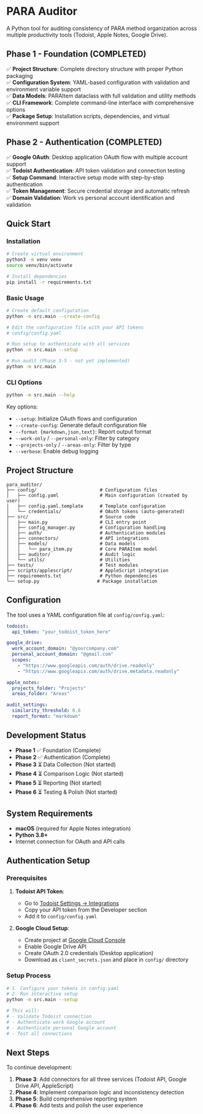 # PARA Auditor

A Python tool for auditing consistency of PARA method organization across multiple productivity tools (Todoist, Apple Notes, Google Drive).

## Phase 1 - Foundation (COMPLETED)

✅ **Project Structure**: Complete directory structure with proper Python packaging  
✅ **Configuration System**: YAML-based configuration with validation and environment variable support  
✅ **Data Models**: PARAItem dataclass with full validation and utility methods  
✅ **CLI Framework**: Complete command-line interface with comprehensive options  
✅ **Package Setup**: Installation scripts, dependencies, and virtual environment support  

## Phase 2 - Authentication (COMPLETED)

✅ **Google OAuth**: Desktop application OAuth flow with multiple account support  
✅ **Todoist Authentication**: API token validation and connection testing  
✅ **Setup Command**: Interactive setup mode with step-by-step authentication  
✅ **Token Management**: Secure credential storage and automatic refresh  
✅ **Domain Validation**: Work vs personal account identification and validation  

## Quick Start

### Installation

```bash
# Create virtual environment
python3 -m venv venv
source venv/bin/activate

# Install dependencies
pip install -r requirements.txt
```

### Basic Usage

```bash
# Create default configuration
python -m src.main --create-config

# Edit the configuration file with your API tokens
# config/config.yaml

# Run setup to authenticate with all services
python -m src.main --setup

# Run audit (Phase 3-5 - not yet implemented)
python -m src.main
```

### CLI Options

```bash
python -m src.main --help
```

Key options:
- `--setup`: Initialize OAuth flows and configuration
- `--create-config`: Generate default configuration file
- `--format {markdown,json,text}`: Report output format
- `--work-only` / `--personal-only`: Filter by category
- `--projects-only` / `--areas-only`: Filter by type
- `--verbose`: Enable debug logging

## Project Structure

```
para_auditor/
├── config/                       # Configuration files
│   ├── config.yaml               # Main configuration (created by user)
│   ├── config.yaml.template      # Template configuration
│   └── credentials/              # OAuth tokens (auto-generated)
├── src/                          # Source code
│   ├── main.py                   # CLI entry point
│   ├── config_manager.py         # Configuration handling
│   ├── auth/                     # Authentication modules
│   ├── connectors/               # API integrations
│   ├── models/                   # Data models
│   │   └── para_item.py          # Core PARAItem model
│   ├── auditor/                  # Audit logic
│   └── utils/                    # Utilities
├── tests/                        # Test modules
├── scripts/applescript/          # AppleScript integration
├── requirements.txt              # Python dependencies
└── setup.py                     # Package installation
```

## Configuration

The tool uses a YAML configuration file at `config/config.yaml`:

```yaml
todoist:
  api_token: "your_todoist_token_here"

google_drive:
  work_account_domain: "@yourcompany.com"
  personal_account_domain: "@gmail.com"
  scopes:
    - "https://www.googleapis.com/auth/drive.readonly"
    - "https://www.googleapis.com/auth/drive.metadata.readonly"

apple_notes:
  projects_folder: "Projects"
  areas_folder: "Areas"

audit_settings:
  similarity_threshold: 0.8
  report_format: "markdown"
```

## Development Status

- **Phase 1** ✅ Foundation (Complete)
- **Phase 2** ✅ Authentication (Complete)
- **Phase 3** ⏳ Data Collection (Not started) 
- **Phase 4** ⏳ Comparison Logic (Not started)
- **Phase 5** ⏳ Reporting (Not started)
- **Phase 6** ⏳ Testing & Polish (Not started)

## System Requirements

- **macOS** (required for Apple Notes integration)
- **Python 3.8+**
- Internet connection for OAuth and API calls

## Authentication Setup

### Prerequisites

1. **Todoist API Token**:
   - Go to [Todoist Settings → Integrations](https://todoist.com/prefs/integrations)
   - Copy your API token from the Developer section
   - Add it to `config/config.yaml`

2. **Google Cloud Setup**:
   - Create project at [Google Cloud Console](https://console.cloud.google.com/)
   - Enable Google Drive API
   - Create OAuth 2.0 credentials (Desktop application)
   - Download as `client_secrets.json` and place in `config/` directory

### Setup Process

```bash
# 1. Configure your tokens in config.yaml
# 2. Run interactive setup
python -m src.main --setup

# This will:
# - Validate Todoist connection
# - Authenticate work Google account
# - Authenticate personal Google account
# - Test all connections
```

## Next Steps

To continue development:

1. **Phase 3**: Add connectors for all three services (Todoist API, Google Drive API, AppleScript)
2. **Phase 4**: Implement comparison logic and inconsistency detection
3. **Phase 5**: Build comprehensive reporting system
4. **Phase 6**: Add tests and polish the user experience